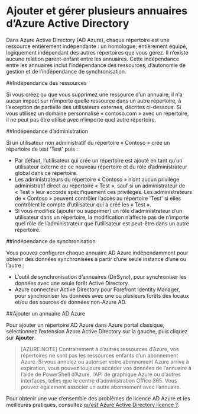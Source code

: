<properties
   pageTitle="Ajouter et gérer plusieurs annuaires d’Azure Active Directory | Microsoft Azure"
   description="Instructions et méthodes conseillées pour l’ajout et la gestion de vos répertoires Azure Active Directory, en expliquant les répertoires comme un totalement indépendante des ressources"
   services="active-directory"
   documentationCenter=""
   authors="curtand"
   manager="femila"
   editor=""/>

<tags
   ms.service="active-directory"
   ms.devlang="na"
   ms.topic="article"
   ms.tgt_pltfrm="na"
   ms.workload="identity"
   ms.date="08/23/2016"
   ms.author="curtand"/>

# <a name="add-and-manage-multiple-azure-active-directory-directories"></a>Ajouter et gérer plusieurs annuaires d’Azure Active Directory

Dans Azure Active Directory (AD Azure), chaque répertoire est une ressource entièrement indépendante : un homologue, entièrement équipé, logiquement indépendant des autres répertoires que vous gérez. Il n’existe aucune relation parent-enfant entre les annuaires. Cette indépendance entre les annuaires inclut l’indépendance des ressources, d’autonomie de gestion et de l’indépendance de synchronisation.

##<a name="resource-independence"></a>Indépendance des ressources

Si vous créez ou que vous supprimez une ressource d’un annuaire, il n’a aucun impact sur n’importe quelle ressource dans un autre répertoire, à l’exception de partielle des utilisateurs externes, décrites ci-dessous. Si vous utilisez un domaine personnalisé « contoso.com » avec un répertoire, il ne peut pas être utilisé avec n’importe quel autre répertoire.

##<a name="administrative-independence"></a>Indépendance d’administration

Si un utilisateur non administratif du répertoire « Contoso » crée un répertoire de test 'Test' puis :
- Par défaut, l’utilisateur qui crée un répertoire est ajouté en tant qu’un utilisateur externe de ce nouveau répertoire et du rôle d’administrateur global dans ce répertoire.
- Les administrateurs du répertoire « Contoso » n’ont aucun privilège administratif direct au répertoire « Test », sauf si un administrateur de « Test » leur accorde spécifiquement ces privilèges. Les administrateurs de « Contoso » peuvent contrôler l’accès au répertoire 'Test' si elles contrôlent le compte d’utilisateur qui a créé les « Test ».
- Si vous modifiez (ajouter ou supprimer) un rôle d’administrateur d’un utilisateur dans un répertoire, la modification n’affecte pas de n’importe quel rôle de l’administrateur que l’utilisateur est peut-être dans un autre répertoire.

##<a name="synchronization-independence"></a>Indépendance de synchronisation

Vous pouvez configurer chaque annuaire AD Azure indépendamment pour obtenir des données synchronisées à partir d’une seule instance d’une ou l’autre :
  - L’outil de synchronisation d’annuaires (DirSync), pour synchroniser les données avec une seule forêt Active Directory.
  - Azure connecteur Active Directory pour Forefront Identity Manager, pour synchroniser les données avec une ou plusieurs forêts des locaux et/ou des sources de données non-Azure AD.

##<a name="add-an-azure-ad-directory"></a>Ajouter un annuaire AD Azure

Pour ajouter un répertoire AD Azure dans Azure portal classique, sélectionnez l’extension Azure Active Directory sur la gauche, puis cliquez sur **Ajouter**.

> [AZURE.NOTE]   Contrairement à d’autres ressources d’Azure, vos répertoires ne sont pas les ressources enfants d’un abonnement Azure. Si vous annulez ou autoriser votre abonnement Azure arrive à expiration, vous pouvez toujours accéder vos données de l’annuaire à l’aide de PowerShell d’Azure, l’API de graphique Azure ou d’autres interfaces, telles que le centre d’administration Office 365. Vous pouvez également associer un autre abonnement avec l’annuaire.

Pour obtenir une vue d’ensemble des problèmes de licence AD Azure et les meilleures pratiques, consultez [qu’est Azure Active Directory licence ?](active-directory-licensing-what-is.md).
